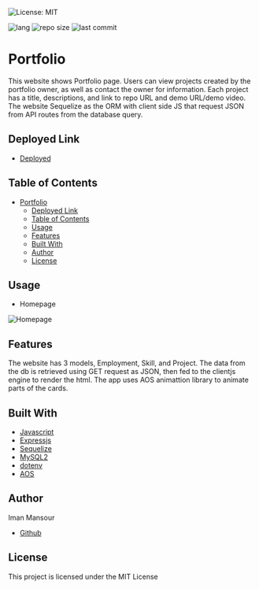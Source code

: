 ![License: MIT](https://img.shields.io/badge/License-MIT-yellow.svg)

![lang](https://img.shields.io/github/languages/top/imanmansour86/portfolio-v3)
![repo size](https://img.shields.io/github/repo-size/imanmansour86/portfolio-v3)
![last commit](https://img.shields.io/github/last-commit/imanmansour86/portfolio-v3)

# Portfolio

This website shows Portfolio page. Users can view projects created by the portfolio owner, as well as contact the owner for information. Each project has a title, descriptions, and link to repo URL and demo URL/demo video. The website Sequelize as the ORM
with client side JS that request JSON from API routes from the database query.

## Deployed Link

- [Deployed](https://arcane-coast-56857.herokuapp.com/)

## Table of Contents

- [Portfolio](#portfolio)
  - [Deployed Link](#deployed-link)
  - [Table of Contents](#table-of-contents)
  - [Usage](#usage)
  - [Features](#features)
  - [Built With](#built-with)
  - [Author](#author)
  - [License](#license)

## Usage

- Homepage

![Homepage](/public/images/home.png)

## Features

The website has 3 models, Employment, Skill, and Project. The data from the db is retrieved using GET request as JSON, then fed to the clientjs engine to render the html. The app uses AOS animattion library to animate parts of the cards.

## Built With

- [Javascript](https://developer.mozilla.org/en-US/docs/Web/JavaScript)
- [Expressjs](https://expressjs.com/)
- [Sequelize](https://sequelize.org/)
- [MySQL2](https://www.npmjs.com/package/mysql2)
- [dotenv](https://www.npmjs.com/package/dotenv)
- [AOS](https://michalsnik.github.io/aos/)

## Author

Iman Mansour

- [Github](https://github.com/imanmansour86)

## License

This project is licensed under the MIT License
